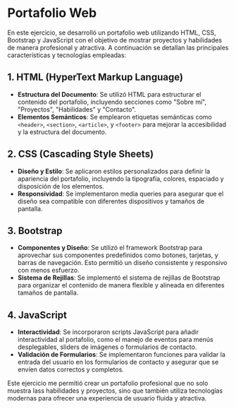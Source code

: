 # Portafolio Web

En este ejercicio, se desarrolló un portafolio web utilizando HTML, CSS, Bootstrap y JavaScript con el objetivo de mostrar proyectos y habilidades de manera profesional y atractiva. A continuación se detallan las principales características y tecnologías empleadas:

## 1. HTML (HyperText Markup Language)

- **Estructura del Documento**: Se utilizó HTML para estructurar el contenido del portafolio, incluyendo secciones como "Sobre mí", "Proyectos", "Habilidades" y "Contacto".
- **Elementos Semánticos**: Se emplearon etiquetas semánticas como `<header>`, `<section>`, `<article>`, y `<footer>` para mejorar la accesibilidad y la estructura del documento.

## 2. CSS (Cascading Style Sheets)

- **Diseño y Estilo**: Se aplicaron estilos personalizados para definir la apariencia del portafolio, incluyendo la tipografía, colores, espaciado y disposición de los elementos.
- **Responsividad**: Se implementaron media queries para asegurar que el diseño sea compatible con diferentes dispositivos y tamaños de pantalla.

## 3. Bootstrap

- **Componentes y Diseño**: Se utilizó el framework Bootstrap para aprovechar sus componentes predefinidos como botones, tarjetas, y barras de navegación. Esto permitió un diseño consistente y responsivo con menos esfuerzo.
- **Sistema de Rejillas**: Se implementó el sistema de rejillas de Bootstrap para organizar el contenido de manera flexible y alineada en diferentes tamaños de pantalla.

## 4. JavaScript

- **Interactividad**: Se incorporaron scripts JavaScript para añadir interactividad al portafolio, como el manejo de eventos para menús desplegables, sliders de imágenes o formularios de contacto.
- **Validación de Formularios**: Se implementaron funciones para validar la entrada del usuario en los formularios de contacto y asegurar que se envíen datos correctos y completos.

Este ejercicio me permitió crear un portafolio profesional que no solo muestra lass habilidades y proyectos, sino que también utiliza tecnologías modernas para ofrecer una experiencia de usuario fluida y atractiva.
